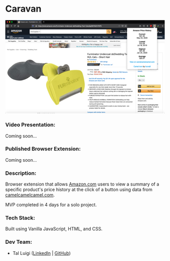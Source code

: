 # Caravan

![Caravan Screenshot](./screenshot.png)

### Video Presentation:

Coming soon...

### Published Browser Extension:

Coming soon...

### Description:

Browser extension that allows [Amazon.com](https://www.amazon.com) users to view a summary of a specific product's price history at the click of a button using data from [camelcamelcamel.com](https://camelcamelcamel.com).

MVP completed in 4 days for a solo project.

### Tech Stack:

Built using Vanilla JavaScript, HTML, and CSS.

### Dev Team:

- Tal Luigi ([LinkedIn](https://www.linkedin.com/in/talluigi) | [GitHub](https://github.com/luigilegion))
